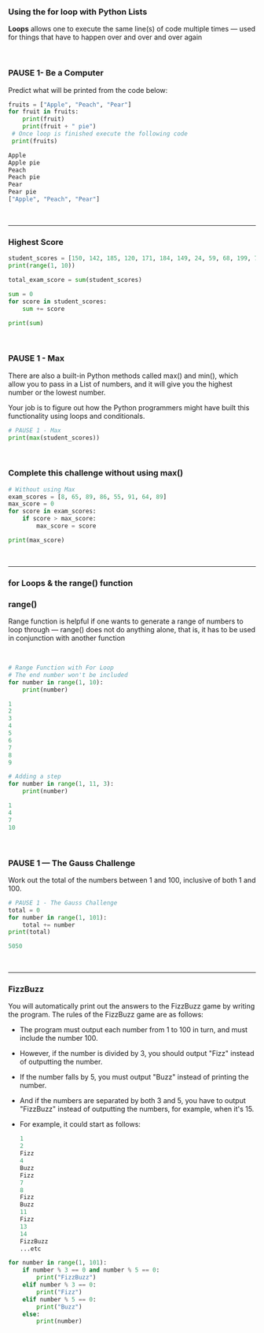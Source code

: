 ### Using the for loop with Python Lists

**Loops** allows one to execute the same line(s) of code multiple times — used for things that have to happen over and over and over again

<br>

### PAUSE 1- Be a Computer

Predict what will be printed from the code below:

```python
fruits = ["Apple", "Peach", "Pear"]
for fruit in fruits:
    print(fruit)
    print(fruit + " pie")
 # Once loop is finished execute the following code
 print(fruits)
```

```python
Apple
Apple pie
Peach
Peach pie
Pear
Pear pie
["Apple", "Peach", "Pear"]
```
<br>

---

### Highest Score

```python
student_scores = [150, 142, 185, 120, 171, 184, 149, 24, 59, 68, 199, 78, 65, 89, 86, 55, 91, 64, 89]
print(range(1, 10))

total_exam_score = sum(student_scores)

sum = 0
for score in student_scores:
    sum += score

print(sum)
```
<br>

### PAUSE 1 - Max

There are also a built-in Python methods called max() and min(), which allow you to pass in a List of numbers, and it will give you the highest number or the lowest number.

Your job is to figure out how the Python programmers might have built this functionality using loops and conditionals.

```python
# PAUSE 1 - Max
print(max(student_scores))
```

<br>

### Complete this challenge without using max()

```python
# Without using Max
exam_scores = [8, 65, 89, 86, 55, 91, 64, 89]
max_score = 0
for score in exam_scores:
    if score > max_score:
        max_score = score

print(max_score)
```
<br>

---

### for Loops & the range() function

### **range()**

Range function is helpful if one wants to generate a range of numbers to loop through — range() does not do anything alone, that is, it has to be used in conjunction with another function

<br>

```python
# Range Function with For Loop
# The end number won't be included
for number in range(1, 10):
    print(number)
```

```python
1
2
3
4
5
6
7
8
9
```

```python
# Adding a step
for number in range(1, 11, 3):
    print(number)
```

```python
1
4
7
10
```

<br>

### PAUSE 1 — The Gauss Challenge

Work out the total of the numbers between 1 and 100, inclusive of both 1 and 100.

```python
# PAUSE 1 - The Gauss Challenge
total = 0
for number in range(1, 101):
    total += number
print(total)
```

```python
5050
```
<br>

---

### FizzBuzz

You will automatically print out the answers to the FizzBuzz game by writing the program. The rules of the FizzBuzz game are as follows:

- The program must output each number from 1 to 100 in turn, and must include the number 100.
- However, if the number is divided by 3, you should output "Fizz" instead of outputting the number.
- If the number falls by 5, you must output "Buzz" instead of printing the number.
- And if the numbers are separated by both 3 and 5, you have to output "FizzBuzz" instead of outputting the numbers, for example, when it's 15.
- For example, it could start as follows:
    
    ```python
    1
    2
    Fizz
    4
    Buzz
    Fizz
    7
    8
    Fizz
    Buzz
    11
    Fizz
    13
    14
    FizzBuzz
    ...etc
    ```
    

```python
for number in range(1, 101):
    if number % 3 == 0 and number % 5 == 0:
        print("FizzBuzz")
    elif number % 3 == 0:
        print("Fizz")
    elif number % 5 == 0:
        print("Buzz")
    else:
        print(number)
```
<br>

